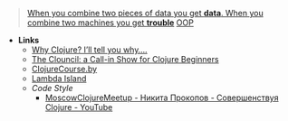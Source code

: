> [When you combine two pieces of data you get **data**. When you combine two machines you get **trouble**](https://www.youtube.com/watch?v=C-kF25fWTO8)
> [OOP](Paradigms/OOP.md)

- **Links**
	- [Why Clojure? I’ll tell you why…. ](https://medium.com/@ertu.ctn/why-clojure-seriously-why-9f5e6f24dc29)
	- [The Clouncil: a Call-in Show for Clojure Beginners](https://theclouncil.com)
	- [ClojureCourse.by](https://clojurecourse.by)
	- [Lambda Island](https://lambdaisland.com)
	- *Code Style*
		- [MoscowClojureMeetup - Никита Прокопов - Совершенствуя Clojure - YouTube](https://www.youtube.com/watch?v=oeA7k4XYJGs)
